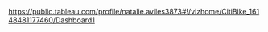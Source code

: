 https://public.tableau.com/profile/natalie.aviles3873#!/vizhome/CitiBike_16148481177460/Dashboard1

